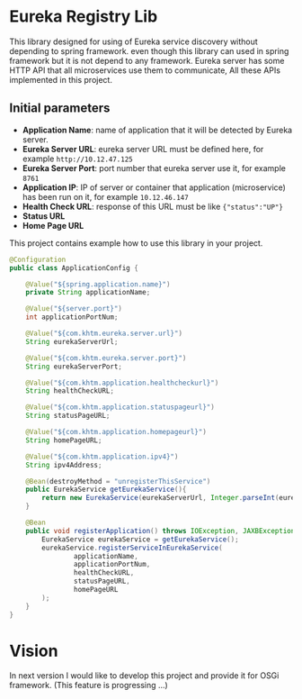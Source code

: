 # Eureka Registry Lib
This library designed for using of Eureka service discovery without depending to spring framework.
even though this library can used in spring framework but it is not depend to any framework. Eureka server has some HTTP
API that all microservices use them to communicate, All these APIs implemented in this project.

## Initial parameters
* **Application Name**: name of application that it will be detected by Eureka server.
* **Eureka Server URL**: eureka server URL must be defined here, for example ``http://10.12.47.125``
* **Eureka Server Port**: port number that eureka server use it, for example ``8761``
* **Application IP**: IP of server or container that application (microservice) has been run on it, for example ``10.12.46.147``
* **Health Check URL**: response of this URL must be like ``{"status":"UP"}``
* **Status URL**
* **Home Page URL**

This project contains example how to use this library in your project.
```java
@Configuration
public class ApplicationConfig {

    @Value("${spring.application.name}")
    private String applicationName;

    @Value("${server.port}")
    int applicationPortNum;

    @Value("${com.khtm.eureka.server.url}")
    String eurekaServerUrl;

    @Value("${com.khtm.eureka.server.port}")
    String eurekaServerPort;

    @Value("${com.khtm.application.healthcheckurl}")
    String healthCheckURL;

    @Value("${com.khtm.application.statuspageurl}")
    String statusPageURL;

    @Value("${com.khtm.application.homepageurl}")
    String homePageURL;

    @Value("${com.khtm.application.ipv4}")
    String ipv4Address;

    @Bean(destroyMethod = "unregisterThisService")
    public EurekaService getEurekaService(){
        return new EurekaService(eurekaServerUrl, Integer.parseInt(eurekaServerPort), ipv4Address);
    }

    @Bean
    public void registerApplication() throws IOException, JAXBException, ParserConfigurationException, SAXException {
        EurekaService eurekaService = getEurekaService();
        eurekaService.registerServiceInEurekaService(
                applicationName,
                applicationPortNum,
                healthCheckURL,
                statusPageURL,
                homePageURL
        );
    }
}
``` 

# Vision
In next version I would like to develop this project and provide it for OSGi framework.
(This feature is progressing ...) 